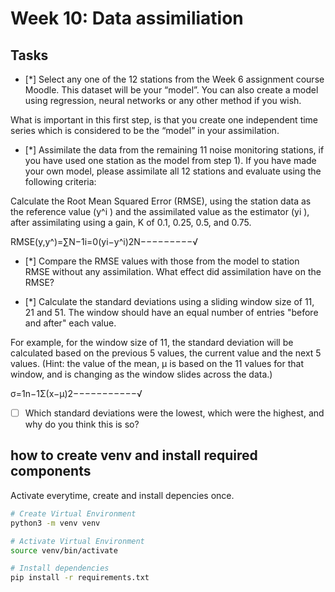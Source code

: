 # Week 10: Data assimiliation

## Tasks

- [*] Select any one of the 12 stations from the Week 6 assignment course Moodle. This dataset will be your “model”. You can also create a model using regression, neural networks or any other method if you wish.

What is important in this first step, is that you create one independent time series which is considered to be the “model” in your assimilation.

- [*] Assimilate the data from the remaining 11 noise monitoring stations, if you have used one station as the model from step 1). If you have made your own model, please assimilate all 12 stations and evaluate using the following criteria:

Calculate the Root Mean Squared Error (RMSE), using the station data as the reference value (y^i
) and the assimilated value as the estimator (yi
),  after assimilating using a gain, K of 0.1, 0.25, 0.5, and 0.75.

RMSE(y,y^)=∑N−1i=0(yi−y^i)2N−−−−−−−−−√

- [*] Compare the RMSE values with those from the model to station RMSE without any assimilation. What effect did assimilation have on the RMSE?

- [*] Calculate the standard deviations using a sliding window size of 11, 21 and 51. The window should have an equal number of entries "before and after" each value. 

For example, for the window size of 11, the standard deviation will be calculated based on the previous 5 values, the current value and the next 5 values. (Hint: the value of the mean, μ
 is based on the 11 values for that window, and is changing as the window slides across the data.)

σ=1n−1Σ(x−μ)2−−−−−−−−−−−√

- [ ] Which standard deviations were the lowest, which were the highest, and why do you think this is so?

## how to create venv and install required components

Activate everytime, create and install depencies once.

```bash
# Create Virtual Environment
python3 -m venv venv

# Activate Virtual Environment
source venv/bin/activate

# Install dependencies
pip install -r requirements.txt
```
